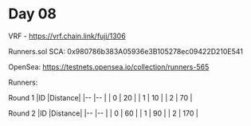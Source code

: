 # Day 08


VRF - https://vrf.chain.link/fuji/1306

Runners.sol SCA: 0x980786b383A05936e3B105278ec09422D210E541

OpenSea:  https://testnets.opensea.io/collection/runners-565

Runners:

Round 1
|ID |Distance|
|-- |--      | 
| 0 |   20   |
| 1 |   10   |
| 2 |   70   |

Round 2 
|ID |Distance|
|-- |--      | 
| 0 |   60   |
| 1 |   90   |
| 2 |   170  |
